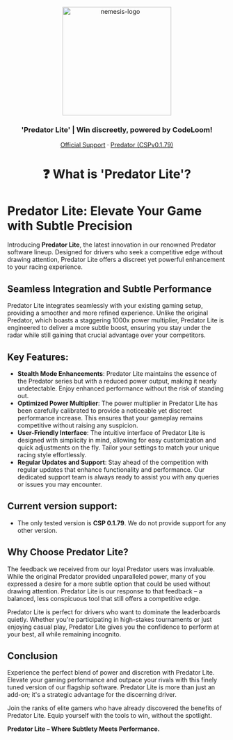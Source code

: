 <br />
<div align="center">
  <a href="https://discord.gg/fZDeS4vtqV">
    <img src="https://github.com/Jay0Hx/Nemesis/assets/119745695/85588a88-4519-4e75-9916-ab50826b28e8" alt="nemesis-logo" width="250" height="250">
  </a>
  <h3 align="center">'Predator Lite' | Win discreetly, powered by CodeLoom!</h3>
  <p align="center">
    <a href="https://discord.gg/fZDeS4vtqV">Official Support</a>
        ·
    <a href="https://github.com/Jay0Hx/predator">Predator (CSPv0.1.79)</a>
  </p>
</div>

<h1 align="center">❓ What is 'Predator Lite'?</a></h1>

# Predator Lite: Elevate Your Game with Subtle Precision

Introducing **Predator Lite**, the latest innovation in our renowned Predator software lineup. Designed for drivers who seek a competitive edge without drawing attention, Predator Lite offers a discreet yet powerful enhancement to your racing experience.

## Seamless Integration and Subtle Performance

Predator Lite integrates seamlessly with your existing gaming setup, providing a smoother and more refined experience. Unlike the original Predator, which boasts a staggering 1000x power multiplier, Predator Lite is engineered to deliver a more subtle boost, ensuring you stay under the radar while still gaining that crucial advantage over your competitors.

## Key Features:

- **Stealth Mode Enhancements**: Predator Lite maintains the essence of the Predator series but with a reduced power output, making it nearly undetectable. Enjoy enhanced performance without the risk of standing out.
- **Optimized Power Multiplier**: The power multiplier in Predator Lite has been carefully calibrated to provide a noticeable yet discreet performance increase. This ensures that your gameplay remains competitive without raising any suspicion.
- **User-Friendly Interface**: The intuitive interface of Predator Lite is designed with simplicity in mind, allowing for easy customization and quick adjustments on the fly. Tailor your settings to match your unique racing style effortlessly.
- **Regular Updates and Support**: Stay ahead of the competition with regular updates that enhance functionality and performance. Our dedicated support team is always ready to assist you with any queries or issues you may encounter.

## Current version support:

- The only tested version is **CSP 0.1.79**. We do not provide support for any other version.

## Why Choose Predator Lite?

The feedback we received from our loyal Predator users was invaluable. While the original Predator provided unparalleled power, many of you expressed a desire for a more subtle option that could be used without drawing attention. Predator Lite is our response to that feedback – a balanced, less conspicuous tool that still offers a competitive edge.

Predator Lite is perfect for drivers who want to dominate the leaderboards quietly. Whether you're participating in high-stakes tournaments or just enjoying casual play, Predator Lite gives you the confidence to perform at your best, all while remaining incognito.

## Conclusion

Experience the perfect blend of power and discretion with Predator Lite. Elevate your gaming performance and outpace your rivals with this finely tuned version of our flagship software. Predator Lite is more than just an add-on; it's a strategic advantage for the discerning driver.

Join the ranks of elite gamers who have already discovered the benefits of Predator Lite. Equip yourself with the tools to win, without the spotlight.

**Predator Lite – Where Subtlety Meets Performance.**

